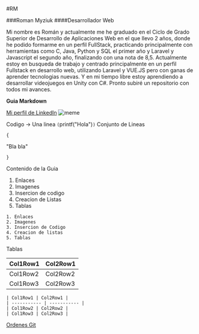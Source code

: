 #RM

###Roman Myziuk
####Desarrollador Web

Mi nombre es Román y actualmente me he graduado en el Ciclo de Grado Superior de Desarrollo de Aplicaciones Web en el que llevo 2 años, donde he podido formarme en un perfil FullStack, practicando principalmente con herramientas como C, Java, Python y SQL el primer año y Laravel y Javascript el segundo año, finalizando con una nota de 8,5. Actualmente estoy en busqueda de trabajo y centrado principalmente en un perfil Fullstack en desarrollo web, utilizando Laravel y VUE.JS pero con ganas de aprender tecnologias nuevas. Y en mi tiempo libre estoy aprendiendo a desarrollar videojuegos en Unity con C#. Pronto subiré un repositorio con todos mi avances.

**Guia Markdown**

[Mi perfil de LinkedIn](https://www.linkedin.com/in/roman-myziuk/)
![meme](https://static.wikia.nocookie.net/valorant/images/f/fe/Just_Business_Spray.png/revision/latest/scale-to-width-down/512?cb=20210927173058)


Codigo -> Una linea
`(`printf("Hola")`)`
Conjunto de Lineas
```
{
```
"Bla bla"
```
}
```

Contenido de la Guia

1. Enlaces
2. Imagenes
3. Insercion de codigo
4. Creacion de Listas
5. Tablas
```
1. Enlaces
2. Imagenes
3. Insercion de Codigo
4. Creacion de listas
5. Tablas
```
Tablas

| Col1Row1 | Col2Row1 |
| ----------- | ----------- |
| Col1Row2 | Col2Row2 |
| Col1Row3 | Col2Row3 |

```
| Col1Row1 | Col2Row1 |
| ----------- | ----------- |
| Col1Row2 | Col2Row2 |
| Col1Row3 | Col2Row3 |

```

[Ordenes Git](git.md)
